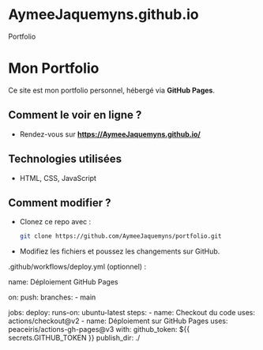 # AymeeJaquemyns.github.io
Portfolio

# Mon Portfolio

Ce site est mon portfolio personnel, hébergé via **GitHub Pages**.

## Comment le voir en ligne ?
- Rendez-vous sur **https://AymeeJaquemyns.github.io/**

## Technologies utilisées
- HTML, CSS, JavaScript

## Comment modifier ?
- Clonez ce repo avec :
  ```bash
  git clone https://github.com/AymeeJaquemyns/portfolio.git
  ```
- Modifiez les fichiers et poussez les changements sur GitHub.

.github/workflows/deploy.yml (optionnel) :

name: Déploiement GitHub Pages

on:
  push:
    branches:
      - main

jobs:
  deploy:
    runs-on: ubuntu-latest
    steps:
      - name: Checkout du code
        uses: actions/checkout@v2
      - name: Déploiement sur GitHub Pages
        uses: peaceiris/actions-gh-pages@v3
        with:
          github_token: ${{ secrets.GITHUB_TOKEN }}
          publish_dir: ./
